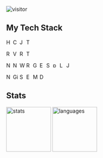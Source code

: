   <!-- <h2>
    <center>
      <a href="https://dongbizhen.com">博客</a> |
      <a href="https://juejin.cn/user/3808364011458759">掘金</a> |
      <a href="https://dongbizhen.com/about/">About</a>
    </center>
  </h2> -->
  <!-- <p>kyle，中国杭州</p>
  <p>涉猎跨端技术方向，前端工程化，前端性能优化，小程序框架</p> -->

![visitor](https://visitor-badge.laobi.icu/badge?page_id=yhtml5.yhtml5.README.md)

<!--   <h2>
    <a href="https://dongbizhen.com">Welcome to Beezen's blog</a>
  </h2>
  <div>
    <ul>
     <li>
        <a
          href="https://dongbizhen.com/categories/%E8%B7%A8%E7%AB%AF%E5%BC%80%E5%8F%91/"
          >🙏 跨端开发</a
        >
      </li>
      <li>
        <a href="https://dongbizhen.com/categories/Taro/"
          >🙏 Taro</a
        >
      </li>
      <li>
        <a href="https://dongbizhen.com/categories/GMU/"
          >🙏 GMU</a
        >
      </li>
      <li>
        <a
          href="https://dongbizhen.com/categories/Nucm/"
          >🙏 Nucm</a
        >
      </li>
      <li>
        <a
          href="https://dongbizhen.com/categories/%E5%9F%8B%E7%82%B9/"
          >🙏 埋点</a
        >
      </li>
      <li>
        <a
          href="https://dongbizhen.com/categories/javascript/"
          >🙏 Javascript</a
        >
      </li>
    </ul>
  </div> -->

## My Tech Stack

<div class='stack'>

![HTML5](https://img.shields.io/badge/html5-%23E34F26.svg?style=for-the-badge&logo=html5&logoColor=white)
![CSS3](https://img.shields.io/badge/css3-%231572B6.svg?style=for-the-badge&logo=css3&logoColor=white)
![JavaScript](https://img.shields.io/badge/javascript-%23323330.svg?style=for-the-badge&logo=javascript&logoColor=%23F7DF1E)
![TypeScript](https://img.shields.io/badge/typescript-%23007ACC.svg?style=for-the-badge&logo=typescript&logoColor=white)

![React](https://img.shields.io/badge/react-%2320232a.svg?style=for-the-badge&logo=react&logoColor=%2361DAFB)
![Vue.js](https://img.shields.io/badge/vuejs-%2335495e.svg?style=for-the-badge&logo=vuedotjs&logoColor=%234FC08D)
![Redux](https://img.shields.io/badge/redux-%23593d88.svg?style=for-the-badge&logo=redux&logoColor=white)
![Taro](https://img.shields.io/badge/Taro-%23007ACC.svg?style=for-the-badge&logo=react&logoColor=white)

![NodeJS](https://img.shields.io/badge/node.js-6DA55F?style=for-the-badge&logo=node.js&logoColor=white)
![NPM](https://img.shields.io/badge/NPM-%23CB3837.svg?style=for-the-badge&logo=npm&logoColor=white)
![Webpack](https://img.shields.io/badge/webpack-%238DD6F9.svg?style=for-the-badge&logo=webpack&logoColor=black)
![RollupJS](https://img.shields.io/badge/RollupJS-ef3335?style=for-the-badge&logo=rollup.js&logoColor=white)
![Gulp](https://img.shields.io/badge/GULP-%23CF4647.svg?style=for-the-badge&logo=gulp&logoColor=white)
![ESLint](https://img.shields.io/badge/ESLint-4B3263?style=for-the-badge&logo=eslint&logoColor=white)
![SASS](https://img.shields.io/badge/SASS-hotpink.svg?style=for-the-badge&logo=SASS&logoColor=white)
![postcss](https://img.shields.io/badge/postcss-DD3A0A?style=for-the-badge&logo=postcss&logoColor=white)
![Less](https://img.shields.io/badge/less-2B4C80?style=for-the-badge&logo=less&logoColor=white)
![Jest](https://img.shields.io/badge/-jest-%23C21325?style=for-the-badge&logo=jest&logoColor=white)

![Nginx](https://img.shields.io/badge/nginx-%23009639.svg?style=for-the-badge&logo=nginx&logoColor=white)
![Git](https://img.shields.io/badge/git-%23F05033.svg?style=for-the-badge&logo=git&logoColor=white)
![Shell Script](https://img.shields.io/badge/shell_script-%23121011.svg?style=for-the-badge&logo=gnu-bash&logoColor=white)
![Express.js](https://img.shields.io/badge/express.js-%23404d59.svg?style=for-the-badge&logo=express&logoColor=%2361DAFB)
![MongoDB](https://img.shields.io/badge/MongoDB-%234ea94b.svg?style=for-the-badge&logo=mongodb&logoColor=white)
![Docker](https://img.shields.io/badge/docker-%230db7ed.svg?style=for-the-badge&logo=docker&logoColor=white)

</div>

## Stats
<div class="stats"

![stats](https://github-readme-stats.vercel.app/api?username=yhtml5&theme=light&show_icons=true&include_all_commits=true)
![languages](https://github-readme-stats.vercel.app/api/top-langs/?username=yhtml5&layout=compact&theme=light)



</div>

<style>
.stack img {
  height: 14px
}
.stats img {
  height: 120px
}
</style>

<!-- https://github.com/Ileriayo/markdown-badges -->
